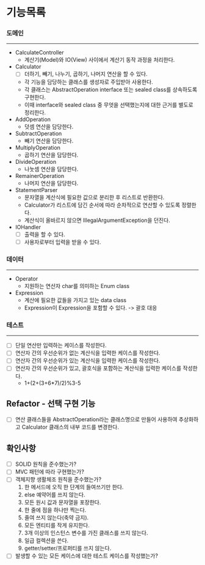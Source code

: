 # 기능목록

### 도메인

___

- CalculateController
    - 계산기(Model)와 IO(View) 사이에서 계산기 동작 과정을 처리한다.
- Calculator
    - [ ] 더하기, 빼기, 나누기, 곱하기, 나머지 연산을 할 수 있다.
    - 각 기능을 담당하는 클래스를 생성자로 주입받아 사용한다.
    - 각 클래스는 AbstractOperation interface 또는 sealed class를 상속하도록 구현한다.
    - 이때 interface와 sealed class 중 무엇을 선택했는지에 대한 근거를 별도로 정리한다.
- AddOperation
    - 덧셈 연산을 담당한다.
- SubtractOperation
    - 빼기 연산을 담당한다.
- MultiplyOperation
    - 곱하기 연산을 담당한다.
- DivideOperation
    - 나눗셈 연산을 담당한다.
- RemainerOperation
    - 나머지 연산을 담당한다.
- StatementParser
    - 문자열을 계산식에 필요한 값으로 분리한 후 리스트로 반환한다.
    - Calculator가 리스트에 담긴 순서에 따라 순차적으로 연산할 수 있도록 정렬한다.
    - 계산식이 올바르지 않으면 IllegalArgumentException을 던진다.
- IOHandler
    - [ ] 출력을 할 수 있다.
    - [ ] 사용자로부터 입력을 받을 수 있다.

### 데이터

___

- Operator
    - 지원하는 연산자 char를 의미하는 Enum class
- Expression
    - 계산에 필요한 값들을 가지고 있는 data class
    - Expression이 Expression을 포함할 수 있다. -> 괄호 대응

### 테스트

___

- [ ] 단일 연산만 입력하는 케이스를 작성한다.
- [ ] 연산자 간의 우선순위가 없는 계산식을 입력한 케이스를 작성한다.
- [ ] 연산자 간의 우선순위가 있는 계산식을 입력한 케이스를 작성한다.
- [ ] 연산자 간의 우선순위가 있고, 괄호식을 포함하는 계산식을 입력한 케이스를 작성한다.
    - 1+(2+(3+6*7)/2)%3-5

## Refactor - 선택 구현 기능

- [ ] 연산 클래스들을 AbstractOperation라는 클래스명으로 만들어 사용하여 추상화하고 Calculator 클래스의 내부 코드를 변경한다.

## 확인사항

- [ ] SOLID 원칙을 준수했는가?
- [ ] MVC 패턴에 따라 구현했는가?
- [ ] 객체지향 생활체조 원칙을 준수했는가?
    1. 한 메서드에 오직 한 단계의 들여쓰기만 한다.
    2. else 예약어를 쓰지 않는다.
    3. 모든 원시 값과 문자열을 포장한다.
    4. 한 줄에 점을 하나만 찍는다.
    5. 줄여 쓰지 않는다(축약 금지).
    6. 모든 엔티티를 작게 유지한다.
    7. 3개 이상의 인스턴스 변수를 가진 클래스를 쓰지 않는다.
    8. 일급 컬렉션을 쓴다.
    9. getter/setter/프로퍼티를 쓰지 않는다.
- [ ] 발생할 수 있는 모든 케이스에 대한 테스트 케이스를 작성했는가?